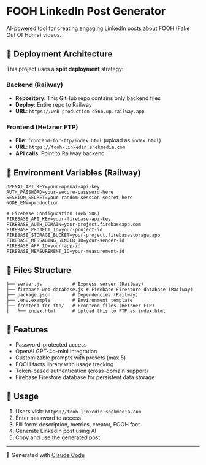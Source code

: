 # FOOH LinkedIn Post Generator

AI-powered tool for creating engaging LinkedIn posts about FOOH (Fake Out Of Home) videos.

## 🚀 Deployment Architecture

This project uses a **split deployment** strategy:

### Backend (Railway)
- **Repository**: This GitHub repo contains only backend files
- **Deploy**: Entire repo to Railway
- **URL**: `https://web-production-d56b.up.railway.app`

### Frontend (Hetzner FTP)
- **File**: `frontend-for-ftp/index.html` (upload as `index.html`)
- **URL**: `https://fooh-linkedin.snekmedia.com`
- **API calls**: Point to Railway backend

## 🔧 Environment Variables (Railway)

```
OPENAI_API_KEY=your-openai-api-key
AUTH_PASSWORD=your-secure-password-here
SESSION_SECRET=your-random-session-secret-here
NODE_ENV=production

# Firebase Configuration (Web SDK)
FIREBASE_API_KEY=your-firebase-api-key
FIREBASE_AUTH_DOMAIN=your-project.firebaseapp.com
FIREBASE_PROJECT_ID=your-project-id
FIREBASE_STORAGE_BUCKET=your-project.firebasestorage.app
FIREBASE_MESSAGING_SENDER_ID=your-sender-id
FIREBASE_APP_ID=your-app-id
FIREBASE_MEASUREMENT_ID=your-measurement-id
```

## 📁 Files Structure

```
├── server.js           # Express server (Railway)
├── firebase-web-database.js # Firebase Firestore database (Railway)
├── package.json        # Dependencies (Railway)
├── .env.example        # Environment template
├── frontend-for-ftp/   # Frontend files (Hetzner FTP)
│   └── index.html      # Upload this to FTP as index.html
```

## 🔐 Features

- Password-protected access
- OpenAI GPT-4o-mini integration
- Customizable prompts with presets (max 5)
- FOOH facts library with usage tracking
- Token-based authentication (cross-domain support)
- Firebase Firestore database for persistent data storage

## 📝 Usage

1. Users visit: `https://fooh-linkedin.snekmedia.com`
2. Enter password to access
3. Fill form: description, metrics, creator, FOOH fact
4. Generate LinkedIn post using AI
5. Copy and use the generated post

---

🤖 Generated with [Claude Code](https://claude.com/claude-code)